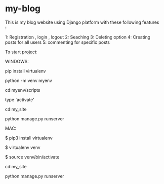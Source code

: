# my-blog
This is my blog website using Django platform with these following features :

1: Registration , login , logout
2: Seaching
3: Deleting option
4: Creating posts for all users
5: commenting for specific posts

To start project:


WINDOWS:

pip install virtualenv

python -m venv myenv

cd myenv/scripts

type 'activate'

cd my_site

python manage.py runserver



MAC:

$ pip3 install virtualenv

$ virtualenv venv

$ source venv/bin/activate

cd my_site

python manage.py runserver

